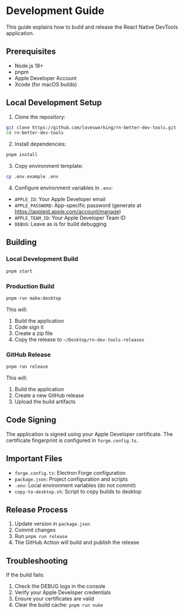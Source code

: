 # Development Guide

This guide explains how to build and release the React Native DevTools application.

## Prerequisites

- Node.js 18+
- pnpm
- Apple Developer Account
- Xcode (for macOS builds)

## Local Development Setup

1. Clone the repository:

```bash
git clone https://github.com/lovesworking/rn-better-dev-tools.git
cd rn-better-dev-tools
```

2. Install dependencies:

```bash
pnpm install
```

3. Copy environment template:

```bash
cp .env.example .env
```

4. Configure environment variables in `.env`:

- `APPLE_ID`: Your Apple Developer email
- `APPLE_PASSWORD`: App-specific password (generate at https://appleid.apple.com/account/manage)
- `APPLE_TEAM_ID`: Your Apple Developer Team ID
- `DEBUG`: Leave as is for build debugging

## Building

### Local Development Build

```bash
pnpm start
```

### Production Build

```bash
pnpm run make:desktop
```

This will:

1. Build the application
2. Code sign it
3. Create a zip file
4. Copy the release to `~/Desktop/rn-dev-tools-releases`

### GitHub Release

```bash
pnpm run release
```

This will:

1. Build the application
2. Create a new GitHub release
3. Upload the build artifacts

## Code Signing

The application is signed using your Apple Developer certificate. The certificate fingerprint is configured in `forge.config.ts`.

## Important Files

- `forge.config.ts`: Electron Forge configuration
- `package.json`: Project configuration and scripts
- `.env`: Local environment variables (do not commit)
- `copy-to-desktop.sh`: Script to copy builds to desktop

## Release Process

1. Update version in `package.json`
2. Commit changes
3. Run `pnpm run release`
4. The GitHub Action will build and publish the release

## Troubleshooting

If the build fails:

1. Check the DEBUG logs in the console
2. Verify your Apple Developer credentials
3. Ensure your certificates are valid
4. Clear the build cache: `pnpm run nuke`
